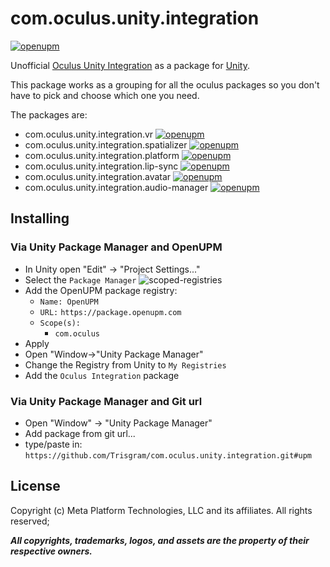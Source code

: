 # com.oculus.unity.integration

[![openupm](https://img.shields.io/npm/v/com.oculus.unity.integration?label=openupm&registry_uri=https://package.openupm.com)](https://openupm.com/packages/com.oculus.unity.integration/)

Unofficial [Oculus Unity Integration](https://developer.oculus.com/downloads/package/unity-integration/) as a package for [Unity](https://unity.com/).

This package works as a grouping for all the oculus packages so you don't have to pick and choose which one you need.

The packages are:
- com.oculus.unity.integration.vr [![openupm](https://img.shields.io/npm/v/com.oculus.unity.integration.vr?label=openupm&registry_uri=https://package.openupm.com)](https://openupm.com/packages/com.oculus.unity.integration.vr/)
- com.oculus.unity.integration.spatializer [![openupm](https://img.shields.io/npm/v/com.oculus.unity.integration.spatializer?label=openupm&registry_uri=https://package.openupm.com)](https://openupm.com/packages/com.oculus.unity.integration.spatializer/)
- com.oculus.unity.integration.platform [![openupm](https://img.shields.io/npm/v/com.oculus.unity.integration.platform?label=openupm&registry_uri=https://package.openupm.com)](https://openupm.com/packages/com.oculus.unity.integration.platform/)
- com.oculus.unity.integration.lip-sync [![openupm](https://img.shields.io/npm/v/com.oculus.unity.integration.lip-sync?label=openupm&registry_uri=https://package.openupm.com)](https://openupm.com/packages/com.oculus.unity.integration.lip-sync/)
- com.oculus.unity.integration.avatar [![openupm](https://img.shields.io/npm/v/com.oculus.unity.integration.avatar?label=openupm&registry_uri=https://package.openupm.com)](https://openupm.com/packages/com.oculus.unity.integration.avatar/)
- com.oculus.unity.integration.audio-manager [![openupm](https://img.shields.io/npm/v/com.oculus.unity.integration.audio-manager?label=openupm&registry_uri=https://package.openupm.com)](https://openupm.com/packages/com.oculus.unity.integration.audio-manager/)

## Installing

### Via Unity Package Manager and OpenUPM

- In Unity open "Edit" -> "Project Settings..."
- Select the `Package Manager`
![scoped-registries](https://raw.githubusercontent.com/Trisgram/com.oculus.unity.integration/main/.documentation/images/openUPM.jpg)
- Add the OpenUPM package registry:
  - `Name: OpenUPM`
  - `URL:` `https://package.openupm.com`
  - `Scope(s):`
    - `com.oculus`
- Apply
- Open "Window->"Unity Package Manager"
- Change the Registry from Unity to `My Registries`
- Add the `Oculus Integration` package

### Via Unity Package Manager and Git url
- Open "Window" -> "Unity Package Manager"
- Add package from git url...
- type/paste in: `https://github.com/Trisgram/com.oculus.unity.integration.git#upm`

## License

Copyright (c) Meta Platform Technologies, LLC and its affiliates. All rights reserved;

***All copyrights, trademarks, logos, and assets are the property of their respective owners.***